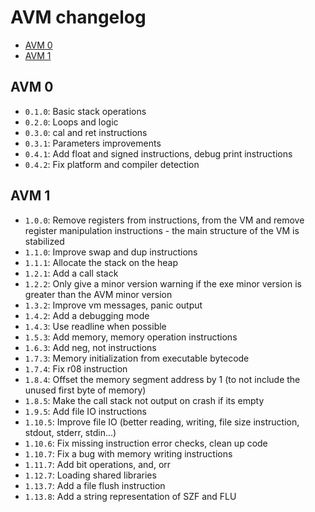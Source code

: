# AVM changelog
* [AVM 0](#avm-0)
* [AVM 1](#avm-1)

## AVM 0
- `0.1.0`: Basic stack operations
- `0.2.0`: Loops and logic
- `0.3.0`: cal and ret instructions
- `0.3.1`: Parameters improvements
- `0.4.1`: Add float and signed instructions, debug print instructions
- `0.4.2`: Fix platform and compiler detection

## AVM 1
- `1.0.0`:  Remove registers from instructions, from the VM and
            remove register manipulation instructions - the main
            structure of the VM is stabilized
- `1.1.0`:  Improve swap and dup instructions
- `1.1.1`:  Allocate the stack on the heap
- `1.2.1`:  Add a call stack
- `1.2.2`:  Only give a minor version warning if the exe minor version
            is greater than the AVM minor version
- `1.3.2`:  Improve vm messages, panic output
- `1.4.2`:  Add a debugging mode
- `1.4.3`:  Use readline when possible
- `1.5.3`:  Add memory, memory operation instructions
- `1.6.3`:  Add neg, not instructions
- `1.7.3`:  Memory initialization from executable bytecode
- `1.7.4`:  Fix r08 instruction
- `1.8.4`:  Offset the memory segment address by 1 (to not include the unused first byte of memory)
- `1.8.5`:  Make the call stack not output on crash if its empty
- `1.9.5`:  Add file IO instructions
- `1.10.5`: Improve file IO (better reading, writing, file size instruction,
            stdout, stderr, stdin...)
- `1.10.6`: Fix missing instruction error checks, clean up code
- `1.10.7`: Fix a bug with memory writing instructions
- `1.11.7`: Add bit operations, and, orr
- `1.12.7`: Loading shared libraries
- `1.13.7`: Add a file flush instruction
- `1.13.8`: Add a string representation of SZF and FLU
